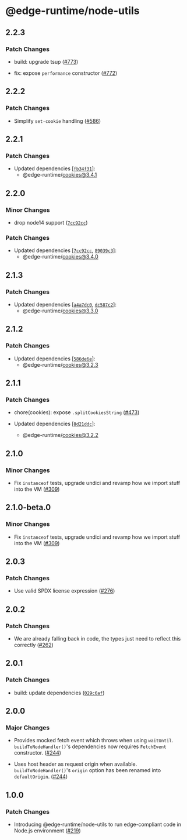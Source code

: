 # @edge-runtime/node-utils

## 2.2.3

### Patch Changes

- build: upgrade tsup ([#773](https://github.com/vercel/edge-runtime/pull/773))

- fix: expose `performance` constructor ([#772](https://github.com/vercel/edge-runtime/pull/772))

## 2.2.2

### Patch Changes

- Simplify `set-cookie` handling ([#586](https://github.com/vercel/edge-runtime/pull/586))

## 2.2.1

### Patch Changes

- Updated dependencies [[`fb34f31`](https://github.com/vercel/edge-runtime/commit/fb34f3172cf5f32c8e70151c2dcfdc5913ac8b8c)]:
  - @edge-runtime/cookies@3.4.1

## 2.2.0

### Minor Changes

- drop node14 support ([`7cc92cc`](https://github.com/vercel/edge-runtime/commit/7cc92ccd190c2d96483202d9f2e1a523778d1f48))

### Patch Changes

- Updated dependencies [[`7cc92cc`](https://github.com/vercel/edge-runtime/commit/7cc92ccd190c2d96483202d9f2e1a523778d1f48), [`89039c3`](https://github.com/vercel/edge-runtime/commit/89039c3680f9fbef9b83af4b56d94bd3d1cf4253)]:
  - @edge-runtime/cookies@3.4.0

## 2.1.3

### Patch Changes

- Updated dependencies [[`a4a7dc0`](https://github.com/vercel/edge-runtime/commit/a4a7dc09e4ba2debc9d336ca5fca03fea0c60248), [`dc587c2`](https://github.com/vercel/edge-runtime/commit/dc587c27e71cc9f717c9c58de85663156eab914b)]:
  - @edge-runtime/cookies@3.3.0

## 2.1.2

### Patch Changes

- Updated dependencies [[`586de6e`](https://github.com/vercel/edge-runtime/commit/586de6e7bc7bb18121ed2853a4598077a46a21cf)]:
  - @edge-runtime/cookies@3.2.3

## 2.1.1

### Patch Changes

- chore(cookies): expose `.splitCookiesString` ([#473](https://github.com/vercel/edge-runtime/pull/473))

- Updated dependencies [[`8d21ddc`](https://github.com/vercel/edge-runtime/commit/8d21ddc0dd9d37abb02a902f69c3902469a22a68)]:
  - @edge-runtime/cookies@3.2.2

## 2.1.0

### Minor Changes

- Fix `instanceof` tests, upgrade undici and revamp how we import stuff into the VM ([#309](https://github.com/vercel/edge-runtime/pull/309))

## 2.1.0-beta.0

### Minor Changes

- Fix `instanceof` tests, upgrade undici and revamp how we import stuff into the VM ([#309](https://github.com/vercel/edge-runtime/pull/309))

## 2.0.3

### Patch Changes

- Use valid SPDX license expression ([#276](https://github.com/vercel/edge-runtime/pull/276))

## 2.0.2

### Patch Changes

- We are already falling back in code, the types just need to reflect this correctly ([#262](https://github.com/vercel/edge-runtime/pull/262))

## 2.0.1

### Patch Changes

- build: update dependencies ([`029c6af`](https://github.com/vercel/edge-runtime/commit/029c6afe2b1a56a1c105663de6b0d6715a7b4f0a))

## 2.0.0

### Major Changes

- Provides mocked fetch event which throws when using `waitUntil`. `buildToNodeHandler()`'s dependencies now requires `FetchEvent` constructor. ([#244](https://github.com/vercel/edge-runtime/pull/244))

- Uses host header as request origin when available. `buildToNodeHandler()`'s `origin` option has been renamed into `defaultOrigin`. ([#244](https://github.com/vercel/edge-runtime/pull/244))

## 1.0.0

### Patch Changes

- Introducing @edge-runtime/node-utils to run edge-compliant code in Node.js environment ([#219](https://github.com/vercel/edge-runtime/pull/219))
